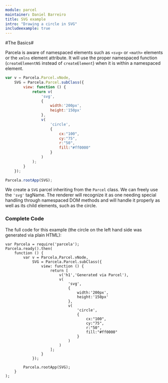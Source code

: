 ```yaml
---
module: parcel
maintainer: Daniel Barreiro
title: SVG example
intro: "Drawing a circle in SVG"
includeexample: true
---
```

#The Basics#

Parcela is aware of namespaced elements such as `<svg>` or `<math>` elements or the `xmlns` element attribute.  It will use the proper namespaced function (`createElementNS` instead of `createElement`) when it is within a namespaced element.

```js
var v = Parcela.Parcel.vNode,
	SVG = Parcela.Parcel.subClass({
		view: function () {
			return v(
				'svg',
				{
					width:'200px',
					height:'150px'
				},
				v(
					'circle',
					{
						cx:"100",
						cy:"75",
						r:"50",
						fill:"#ff0000"
					}
				)
			);
		}
	});

Parcela.rootApp(SVG);

```

We create a `SVG` parcel inheriting from the `Parcel` class.  We can freely use the `'svg'` tagName.  The renderer will recognize it as one needing special handling through namespaced DOM methods and will handle it properly as well as its child elements, such as the circle.

### Complete Code

The full code for this example (the circle on the left hand side was generated via plain HTML):

```
var Parcela = require('parcela');
Parcela.ready().then(
	function () {
		var v = Parcela.Parcel.vNode,
			SVG = Parcela.Parcel.subClass({
				view: function () {
					return [
						v('h1','Generated via Parcel'),
						v(
							'svg',
							{
								width:'200px',
								height:'150px'
							},
							v(
								'circle',
								{
									cx:"100",
									cy:"75",
									r:"50",
									fill:"#ff0000"
								}
							)
						)
					];
				}
			});

		Parcela.rootApp(SVG);
	}
);
```

